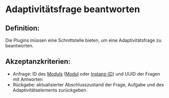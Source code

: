 # Adaptivitätsfrage beantworten

## Definition:

Die Plugins müssen eine Schnittstelle bieten, um eine Adaptivitätsfrage zu beantworten.

## Akzeptanzkriterien:
- Anfrage: ID des [Moduls](modul-moodle-VP.md) ([Modul](module-id-moodle-VP.md) oder [Instanz-ID](instance-id-moodle-VP.md)) und UUID der Fragen mit Antworten
- Rückgabe: aktualisierter Abschlusszustand der Frage, Aufgabe und des Adaptivitätselements zurückgeben.
